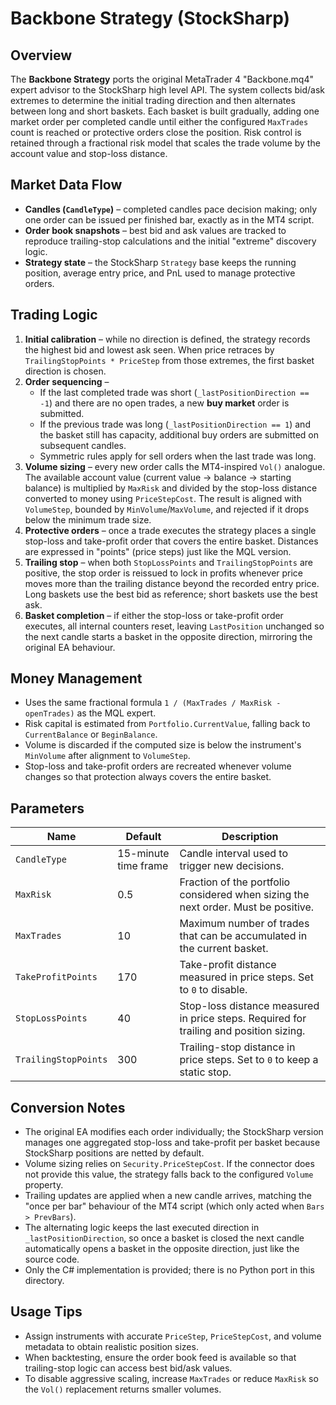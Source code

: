 # Backbone Strategy (StockSharp)

## Overview
The **Backbone Strategy** ports the original MetaTrader 4 "Backbone.mq4" expert advisor to the StockSharp high level API. The system collects bid/ask extremes to determine the initial trading direction and then alternates between long and short baskets. Each basket is built gradually, adding one market order per completed candle until either the configured `MaxTrades` count is reached or protective orders close the position. Risk control is retained through a fractional risk model that scales the trade volume by the account value and stop-loss distance.

## Market Data Flow
- **Candles (`CandleType`)** – completed candles pace decision making; only one order can be issued per finished bar, exactly as in the MT4 script.
- **Order book snapshots** – best bid and ask values are tracked to reproduce trailing-stop calculations and the initial "extreme" discovery logic.
- **Strategy state** – the StockSharp `Strategy` base keeps the running position, average entry price, and PnL used to manage protective orders.

## Trading Logic
1. **Initial calibration** – while no direction is defined, the strategy records the highest bid and lowest ask seen. When price retraces by `TrailingStopPoints * PriceStep` from those extremes, the first basket direction is chosen.
2. **Order sequencing** –
   - If the last completed trade was short (`_lastPositionDirection == -1`) and there are no open trades, a new **buy market** order is submitted.
   - If the previous trade was long (`_lastPositionDirection == 1`) and the basket still has capacity, additional buy orders are submitted on subsequent candles.
   - Symmetric rules apply for sell orders when the last trade was long.
3. **Volume sizing** – every new order calls the MT4-inspired `Vol()` analogue. The available account value (current value → balance → starting balance) is multiplied by `MaxRisk` and divided by the stop-loss distance converted to money using `PriceStepCost`. The result is aligned with `VolumeStep`, bounded by `MinVolume`/`MaxVolume`, and rejected if it drops below the minimum trade size.
4. **Protective orders** – once a trade executes the strategy places a single stop-loss and take-profit order that covers the entire basket. Distances are expressed in "points" (price steps) just like the MQL version.
5. **Trailing stop** – when both `StopLossPoints` and `TrailingStopPoints` are positive, the stop order is reissued to lock in profits whenever price moves more than the trailing distance beyond the recorded entry price. Long baskets use the best bid as reference; short baskets use the best ask.
6. **Basket completion** – if either the stop-loss or take-profit order executes, all internal counters reset, leaving `LastPosition` unchanged so the next candle starts a basket in the opposite direction, mirroring the original EA behaviour.

## Money Management
- Uses the same fractional formula `1 / (MaxTrades / MaxRisk - openTrades)` as the MQL expert.
- Risk capital is estimated from `Portfolio.CurrentValue`, falling back to `CurrentBalance` or `BeginBalance`.
- Volume is discarded if the computed size is below the instrument's `MinVolume` after alignment to `VolumeStep`.
- Stop-loss and take-profit orders are recreated whenever volume changes so that protection always covers the entire basket.

## Parameters
| Name | Default | Description |
| --- | --- | --- |
| `CandleType` | 15-minute time frame | Candle interval used to trigger new decisions. |
| `MaxRisk` | 0.5 | Fraction of the portfolio considered when sizing the next order. Must be positive. |
| `MaxTrades` | 10 | Maximum number of trades that can be accumulated in the current basket. |
| `TakeProfitPoints` | 170 | Take-profit distance measured in price steps. Set to `0` to disable. |
| `StopLossPoints` | 40 | Stop-loss distance measured in price steps. Required for trailing and position sizing. |
| `TrailingStopPoints` | 300 | Trailing-stop distance in price steps. Set to `0` to keep a static stop. |

## Conversion Notes
- The original EA modifies each order individually; the StockSharp version manages one aggregated stop-loss and take-profit per basket because StockSharp positions are netted by default.
- Volume sizing relies on `Security.PriceStepCost`. If the connector does not provide this value, the strategy falls back to the configured `Volume` property.
- Trailing updates are applied when a new candle arrives, matching the "once per bar" behaviour of the MT4 script (which only acted when `Bars > PrevBars`).
- The alternating logic keeps the last executed direction in `_lastPositionDirection`, so once a basket is closed the next candle automatically opens a basket in the opposite direction, just like the source code.
- Only the C# implementation is provided; there is no Python port in this directory.

## Usage Tips
- Assign instruments with accurate `PriceStep`, `PriceStepCost`, and volume metadata to obtain realistic position sizes.
- When backtesting, ensure the order book feed is available so that trailing-stop logic can access best bid/ask values.
- To disable aggressive scaling, increase `MaxTrades` or reduce `MaxRisk` so the `Vol()` replacement returns smaller volumes.
